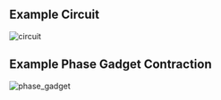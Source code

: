 ## Example Circuit
![circuit](circuit_example.png)

## Example Phase Gadget Contraction
![phase_gadget](phase_gadget_example.png)
